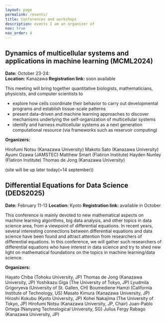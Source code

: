 ```yaml
---
layout: page
permalink: /events/
title: Conferences and workshops
description: events I am an organizer of
nav: true
nav_order: 4
---
```

<h2>
Dynamics of multicellular systems and applications in machine learning (MCML2024)
</h2>

**Date:** October 23-24:  
**Location:**  Kanazawa 
**Registration link:** soon available

This meeting will bring together quantitative biologists, mathematicians, physicists, and computer scientists to 

<ul>
    <li> explore how cells coordinate their behavior to carry out developmental programs and establish tissue-scale patterns 
    </li>
    <li> present data-driven and machine learning approaches to discover mechanisms underlying the self-organization of multicellular systems 
    </li>  
    <li> identify and harness multicellular systems as a next generation computational resource (via frameworks such as reservoir computing)
    </li> 
</ul>

**Organizers:**

Hirofumi Notsu (Kanazawa University)
Makoto Sato  (Kanazawa University)
Ayumi Ozawa (JAMSTEC)
Matthew Smart (Flatiron Institute)
Hayden Nunley (Flatiron Institute)
Thomas de Jong (Kanazawa University)

(site will be up later today(=14 september))

<h2> Differential Equations for Data Science (DEDS2025) </h1>

**Date:** February 11-13
**Location:** Kyoto
**Registration link:** available in October

This conference is mainly devoted to new mathematical aspects on machine learning algorithms, big data analysis, and other topics in data science area, from a viewpoint of differential equations. In recent years, several interesting connections between differential equations and data science have been found and attract attention from researchers of differential equations. In this conference, we will gather such researchers of differential equations who have interest in data science and try to shed new light on mathematical foundations on the topics in machine learning/data science.

**Organizers:**

Hayato Chiba (Tohoku University, JP)
Thomas de Jong (Kanazawa University, JP)
Yoshikazu Giga (The University of Tokyo, JP)
Lyudmila Grigoryeva (University of St. Gallen, CH)
Boumediene Hamzi (California Institute of Technology, US)
Masato Kimura (Kanazawa University, JP)
Hiroshi Kokubu (Kyoto University, JP)
Kohei Nakajima (The University of Tokyo, JP)
Hirofumi Notsu (Kanazawa University, JP, Chair)
Juan-Pablo Ortega (Nanyang Technological University, SG)
Julius Fergy Rabago (Kanazawa University, JP)





